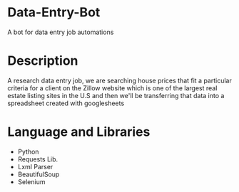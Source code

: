 # Data-Entry-Bot
A bot for data entry job automations

# Description
A research data entry job, we are searching 
house prices that fit a particular criteria for a client on the Zillow website which is one of the largest real estate listing sites in the U.S and then we'll be transferring that data into a spreadsheet created with googlesheets

# Language and Libraries
- Python
- Requests Lib.
- Lxml Parser
- BeautifulSoup
- Selenium

